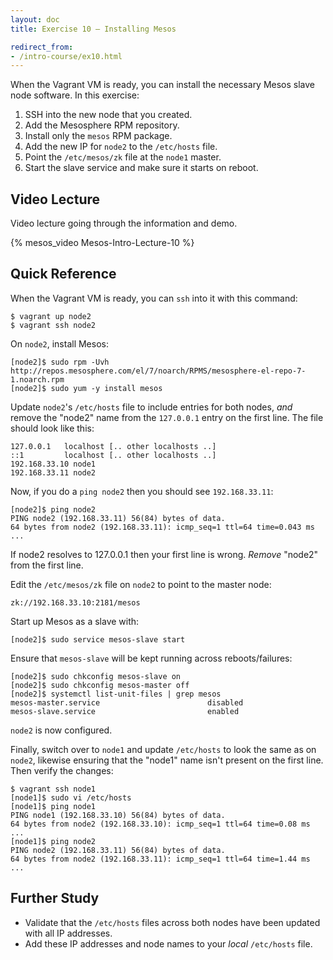 ```yaml
---
layout: doc
title: Exercise 10 – Installing Mesos

redirect_from:
- /intro-course/ex10.html
---
```


When the Vagrant VM is ready, you can install the necessary Mesos slave node software.  In this exercise:

1. SSH into the new node that you created.
2. Add the Mesosphere RPM repository.
3. Install only the ``mesos`` RPM package.
4. Add the new IP for ``node2`` to the ``/etc/hosts`` file.
5. Point the ``/etc/mesos/zk`` file at the ``node1`` master.
6. Start the slave service and make sure it starts on reboot.

Video Lecture
-------------

Video lecture going through the information and demo.

{% mesos_video Mesos-Intro-Lecture-10 %}


Quick Reference
---------------

When the Vagrant VM is ready, you can ``ssh`` into it with this command:

```
$ vagrant up node2
$ vagrant ssh node2
```

On ``node2``, install Mesos:

```
[node2]$ sudo rpm -Uvh http://repos.mesosphere.com/el/7/noarch/RPMS/mesosphere-el-repo-7-1.noarch.rpm
[node2]$ sudo yum -y install mesos
```

Update ``node2``'s ``/etc/hosts`` file to include entries for both nodes, *and* remove the "node2" name from the ``127.0.0.1`` entry on the first line. The file should look like this:

    127.0.0.1   localhost [.. other localhosts ..]
    ::1         localhost [.. other localhosts ..]
    192.168.33.10 node1
    192.168.33.11 node2

Now, if you do a ``ping node2`` then you should see ``192.168.33.11``:

```
[node2]$ ping node2
PING node2 (192.168.33.11) 56(84) bytes of data.
64 bytes from node2 (192.168.33.11): icmp_seq=1 ttl=64 time=0.043 ms
...
```

If node2 resolves to 127.0.0.1 then your first line is wrong.  *Remove* "node2" from the first line.

Edit the ``/etc/mesos/zk`` file on ``node2`` to point to the master node:

    zk://192.168.33.10:2181/mesos

Start up Mesos as a slave with:

```
[node2]$ sudo service mesos-slave start
```

Ensure that ``mesos-slave`` will be kept running across reboots/failures:

```
[node2]$ sudo chkconfig mesos-slave on
[node2]$ sudo chkconfig mesos-master off
[node2]$ systemctl list-unit-files | grep mesos
mesos-master.service                        disabled
mesos-slave.service                         enabled
```

``node2`` is now configured. 

Finally, switch over to ``node1`` and update ``/etc/hosts`` to look the same as on ``node2``, likewise ensuring that the "node1" name isn't present on the first line. Then verify the changes:

```
$ vagrant ssh node1
[node1]$ sudo vi /etc/hosts
[node1]$ ping node1
PING node1 (192.168.33.10) 56(84) bytes of data.
64 bytes from node2 (192.168.33.10): icmp_seq=1 ttl=64 time=0.08 ms
...
[node1]$ ping node2
PING node2 (192.168.33.11) 56(84) bytes of data.
64 bytes from node2 (192.168.33.11): icmp_seq=1 ttl=64 time=1.44 ms
...
```

Further Study
-------------

* Validate that the ``/etc/hosts`` files across both nodes have been updated with all IP addresses.
* Add these IP addresses and node names to your *local* ``/etc/hosts`` file.
